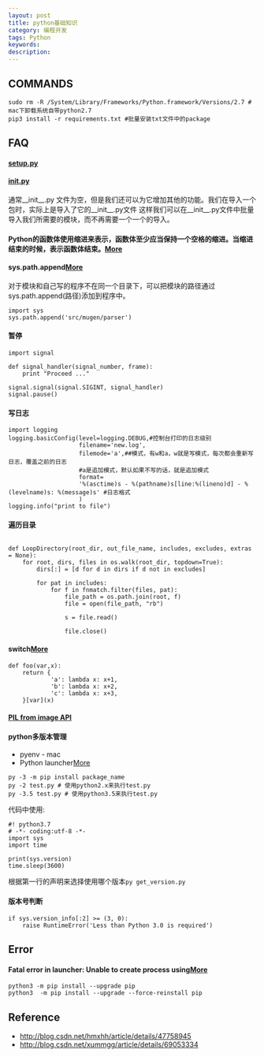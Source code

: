 ```yaml
---
layout: post
title: python基础知识
category: 编程开发
tags: Python
keywords: 
description: 
---
```


## COMMANDS

```
sudo rm -R /System/Library/Frameworks/Python.framework/Versions/2.7 # mac下卸载系统自带python2.7
pip3 install -r requirements.txt #批量安装txt文件中的package
```

## FAQ

#### [setup.py](https://setuptools.readthedocs.io/en/latest/setuptools.html)

#### [__init__.py](https://blog.csdn.net/m0_37607365/article/details/79889901)

通常__init__.py 文件为空，但是我们还可以为它增加其他的功能。我们在导入一个包时，实际上是导入了它的__init__.py文件
这样我们可以在__init__.py文件中批量导入我们所需要的模块，而不再需要一个一个的导入。

#### Python的函数体使用缩进来表示，函数体至少应当保持一个空格的缩进。当缩进结束的时候，表示函数体结束。[More](http://blog.csdn.net/warmtrue/article/details/4783476)

#### sys.path.append[More](http://www.cnblogs.com/kaituorensheng/archive/2013/05/24/3096040.html)
对于模块和自己写的程序不在同一个目录下，可以把模块的路径通过sys.path.append(路径)添加到程序中。

```
import sys
sys.path.append('src/mugen/parser')
```

#### 暂停

```
import signal

def signal_handler(signal_number, frame):
    print "Proceed ..."

signal.signal(signal.SIGINT, signal_handler)
signal.pause()

```

#### 写日志

```
import logging
logging.basicConfig(level=logging.DEBUG,#控制台打印的日志级别
                    filename='new.log',
                    filemode='a',##模式，有w和a，w就是写模式，每次都会重新写日志，覆盖之前的日志
                    #a是追加模式，默认如果不写的话，就是追加模式
                    format=
                    '%(asctime)s - %(pathname)s[line:%(lineno)d] - %(levelname)s: %(message)s' #日志格式
                    )
logging.info("print to file")
```

#### 遍历目录

```

def LoopDirectory(root_dir, out_file_name, includes, excludes, extras = None):
    for root, dirs, files in os.walk(root_dir, topdown=True):
        dirs[:] = [d for d in dirs if d not in excludes]

        for pat in includes:
            for f in fnmatch.filter(files, pat):
                file_path = os.path.join(root, f)
                file = open(file_path, "rb")
                
                s = file.read()

                file.close()
```

#### switch[More](https://www.cnblogs.com/gerrydeng/p/7191927.html)

```
def foo(var,x):
    return {
            'a': lambda x: x+1,
            'b': lambda x: x+2,
            'c': lambda x: x+3, 
    }[var](x)
```

#### [PIL from image API](http://effbot.org/imagingbook/image.htm#tag-Image.Image.load)

#### python多版本管理

* pyenv - mac
* Python launcher[More](https://testerhome.com/topics/15192)
```
py -3 -m pip install package_name
py -2 test.py # 使用python2.x来执行test.py
py -3.5 test.py # 使用python3.5来执行test.py
```

代码中使用:
```
#! python3.7
# -*- coding:utf-8 -*-
import sys
import time

print(sys.version)
time.sleep(3600)
```

根据第一行的声明来选择使用哪个版本`py get_version.py`

#### 版本号判断

```
if sys.version_info[:2] >= (3, 0):
    raise RuntimeError('Less than Python 3.0 is required')
```

## Error

#### Fatal error in launcher: Unable to create process using[More](https://blog.csdn.net/cjeric/article/details/73518782)

```
python3 -m pip install --upgrade pip
python3  -m pip install --upgrade --force-reinstall pip
```

## Reference


* <http://blog.csdn.net/hmxhh/article/details/47758945>
* <http://blog.csdn.net/xummgg/article/details/69053334>